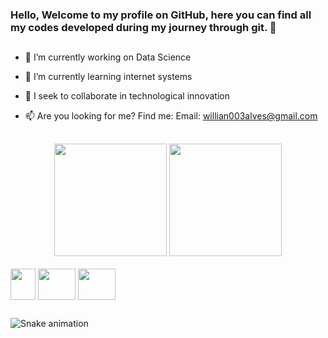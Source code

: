 ### Hello, Welcome to my profile on GitHub, here you can find all my codes developed during my journey through git. 👋
  ##
- 🔭 I’m currently working on Data Science
- 🌱 I’m currently learning internet systems
- 👯 I seek to collaborate in technological innovation

- 📫 Are you looking for me? Find me: Email: willian003alves@gmail.com
 ##
<div align="center">
  <img height="180em" src="https://github-readme-stats.vercel.app/api?username=WilliamAlves9&show_icons=true&theme=radical&include_all_commits=true&count_private=true"/> <img height="180em" src="https://github-readme-stats.vercel.app/api/top-langs/?username=WilliamAlves9&layout=compact&langs_count=7&theme=radical"/>
</div>


<div style="display: inline_block"><br>
  <img align="center" height="50" width="40" src="https://cdn.jsdelivr.net/gh/devicons/devicon/icons/python/python-original.svg"/>
  <img align="center" height="50" width="60" src="https://upload.wikimedia.org/wikipedia/commons/0/05/Scikit_learn_logo_small.svg"/>
  <img align="center" height="50" width="60" src="https://cdn.jsdelivr.net/gh/devicons/devicon/icons/pandas/pandas-original.svg"/>
</div>

   ##
![Snake animation](https://github.com/WilliamAlves9/WilliamAlves9/blob/output/github-contribution-grid-snake.svg)

